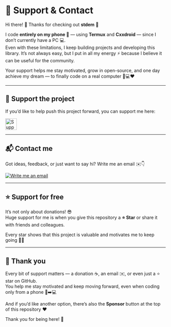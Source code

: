 # 💖 Support & Contact

Hi there! 👋 Thanks for checking out **stdem** 🚀  

I code **entirely on my phone 📱** — using **Termux** and **Cxxdroid** — since I don’t currently have a PC 💻.  
Even with these limitations, I keep building projects and developing this library. It’s not always easy, but I put in all my energy ⚡ because I believe it can be useful for the community.  

Your support helps me stay motivated, grow in open-source, and one day achieve my dream — to finally code on a real computer 🙏💻❤️  

---

## 🚀 Support the project

If you’d like to help push this project forward, you can support me here:  

<a href="https://ko-fi.com/ferki" target="_blank">
  <img src="https://ko-fi.com/img/githubbutton_sm.svg" alt="Support me on Ko-fi" height="36" />
</a>

---

## 📬 Contact me

Got ideas, feedback, or just want to say hi? Write me an email ✉️👇  

<a href="mailto:denisdola278@gmail.com" target="_blank">
  <img src="https://img.shields.io/badge/Write%20me%20an%20Email-lightgrey?style=for-the-badge&logo=gmail" alt="Write me an email" />
</a>

---

## ⭐ Support for free

It’s not only about donations! 😎  
Huge support for me is when you give this repository a **⭐ Star** or share it with friends and colleagues.  

Every star shows that this project is valuable and motivates me to keep going 🚀✨  

---

## 🙏 Thank you

Every bit of support matters — a donation ☕, an email ✉️, or even just a ⭐ star on GitHub.  
You help me stay motivated and keep moving forward, even when coding only from a phone 📱➡️💻  

And if you’d like another option, there’s also the **Sponsor** button at the top of this repository ❤️  

Thank you for being here! 💖